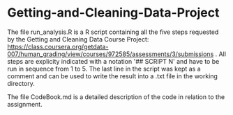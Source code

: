 Getting-and-Cleaning-Data-Project
=================================

The file run_analysis.R is a R script containing all the five steps requested by the Getting and Cleaning Data Course Project:
https://class.coursera.org/getdata-007/human_grading/view/courses/972585/assessments/3/submissions .
All steps are explicity indicated with a notation '## SCRIPT N' and  have to be run in sequence from 1 to 5.
The last line in the script was kept as a comment and can be used to write the result into a .txt file in the working directory.

The file CodeBook.md is a detailed description of the code in relation to the assignment.
